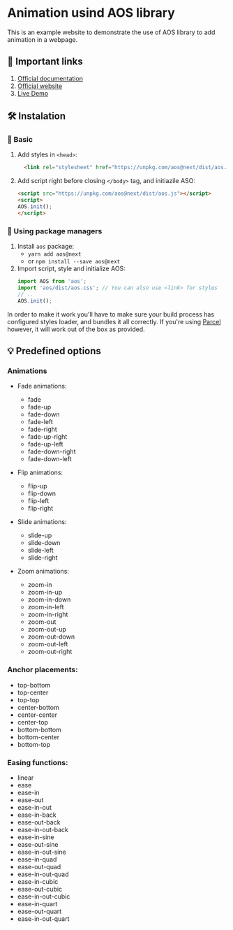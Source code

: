 # Animation usind AOS library

This is an example website to demonstrate the use of AOS library to add animation in a webpage.

## 📡 Important links
1. [Official documentation](https://github.com/michalsnik/aos)
2. [Official website](https://michalsnik.github.io/aos/)
3. [Live Demo](https://documentation-webpage.netlify.app/)

## 🛠 Instalation

### 📌 Basic
1. Add styles in `<head>`:
    ```HTML
      <link rel="stylesheet" href="https://unpkg.com/aos@next/dist/aos.css" />
    ```
2. Add script right before closing `</body>` tag, and initiazile ASO:
    ```HTML
    <script src="https://unpkg.com/aos@next/dist/aos.js"></script>
    <script>
    AOS.init();
    </script>
    ```
### 📝 Using package managers
1. Install `aos` package:
    - `yarn add aos@next`
    - or `npm install --save aos@next`
2. Import script, style and initialize AOS:
    ```javascript
    import AOS from 'aos';
    import 'aos/dist/aos.css'; // You can also use <link> for styles
    // ..
    AOS.init();
    ```
In order to make it work you'll have to make sure your build process has configured styles loader, and bundles it all correctly. If you're using [Parcel](https://parceljs.org/) however, it will work out of the box as provided.

## 💡 Predefined options

### Animations

  * Fade animations:
    * fade
    * fade-up
    * fade-down
    * fade-left
    * fade-right
    * fade-up-right
    * fade-up-left
    * fade-down-right
    * fade-down-left

  * Flip animations:
    * flip-up
    * flip-down
    * flip-left
    * flip-right

  * Slide animations:
    * slide-up
    * slide-down
    * slide-left
    * slide-right

  * Zoom animations:
    * zoom-in
    * zoom-in-up
    * zoom-in-down
    * zoom-in-left
    * zoom-in-right
    * zoom-out
    * zoom-out-up
    * zoom-out-down
    * zoom-out-left
    * zoom-out-right

### Anchor placements:

  * top-bottom
  * top-center
  * top-top
  * center-bottom
  * center-center
  * center-top
  * bottom-bottom
  * bottom-center
  * bottom-top

### Easing functions:

  * linear
  * ease
  * ease-in
  * ease-out
  * ease-in-out
  * ease-in-back
  * ease-out-back
  * ease-in-out-back
  * ease-in-sine
  * ease-out-sine
  * ease-in-out-sine
  * ease-in-quad
  * ease-out-quad
  * ease-in-out-quad
  * ease-in-cubic
  * ease-out-cubic
  * ease-in-out-cubic
  * ease-in-quart
  * ease-out-quart
  * ease-in-out-quart